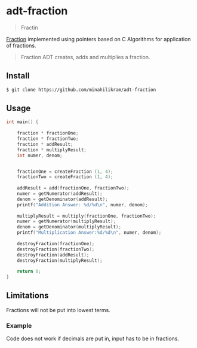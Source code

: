 # adt-fraction

> Fractin

[Fraction](https://en.wikipedia.org/wiki/Fraction_(mathematics)) implemented using pointers based on C Algorithms for application of fractions.

> Fraction ADT creates, adds and multiplies a fraction. 

## Install

```sh
$ git clone https://github.com/minahilikram/adt-fraction
```

## Usage

```c
int main() {
    
    fraction * fractionOne;
    fraction * fractionTwo;
    fraction * addResult;
    fraction * multiplyResult;
    int numer, denom;


    fractionOne = createFraction (1, 4);
    fractionTwo = createFraction (1, 4);
    
    addResult = add(fractionOne, fractionTwo);
    numer = getNumerator(addResult);
    denom = getDenominator(addResult); 
    printf("Addition Answer: %d/%d\n", numer, denom);
    
    multiplyResult = multiply(fractionOne, fractionTwo);
    numer = getNumerator(multiplyResult);
    denom = getDenominator(multiplyResult);
    printf("Multiplication Answer:%d/%d\n", numer, denom);
    
    destroyFraction(fractionOne);
    destroyFraction(fractionTwo);
    destroyFraction(addResult);
    destroyFraction(multiplyResult);
    
    return 0;
}
```

## Limitations

Fractions will not be put into lowest terms. 

### Example

Code does not work if decimals are put in, input has to be in fractions.